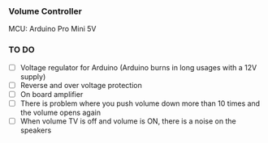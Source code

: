 ### Volume Controller
MCU: Arduino Pro Mini 5V

### TO DO
- [ ] Voltage regulator for Arduino (Arduino burns in long usages with a 12V supply)
- [ ] Reverse and over voltage protection
- [ ] On board amplifier
- [ ] There is problem where you push volume down more than 10 times and the volume opens again
- [ ] When volume TV is off and volume is ON, there is a noise on the speakers
